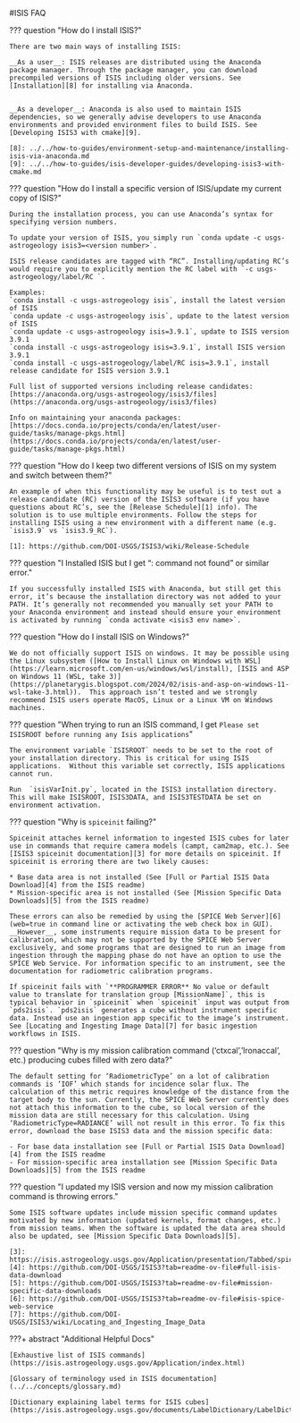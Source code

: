 #ISIS FAQ

??? question "How do I install ISIS?"

    There are two main ways of installing ISIS:

    __As a user__: ISIS releases are distributed using the Anaconda package manager. Through the package manager, you can download precompiled versions of ISIS including older versions. See [Installation][8] for installing via Anaconda. 


    __As a developer__: Anaconda is also used to maintain ISIS dependencies, so we generally advise developers to use Anaconda environments and provided environment files to build ISIS. See [Developing ISIS3 with cmake][9].

    [8]: ../../how-to-guides/environment-setup-and-maintenance/installing-isis-via-anaconda.md
    [9]: ../../how-to-guides/isis-developer-guides/developing-isis3-with-cmake.md


??? question "How do I install a specific version of ISIS/update my current copy of ISIS?"

    During the installation process, you can use Anaconda’s syntax for specifying version numbers. 

    To update your version of ISIS, you simply run `conda update -c usgs-astrogeology isis3=<version number>`.

    ISIS release candidates are tagged with “RC”. Installing/updating RC’s would require you to explicitly mention the RC label with `-c usgs-astrogeology/label/RC `. 

    Examples: 
    `conda install -c usgs-astrogeology isis`, install the latest version of ISIS
    `conda update -c usgs-astrogeology isis`, update to the latest version of ISIS
    `conda update -c usgs-astrogeology isis=3.9.1`, update to ISIS version 3.9.1
    `conda install -c usgs-astrogeology isis=3.9.1`, install ISIS version 3.9.1
    `conda install -c usgs-astrogeology/label/RC isis=3.9.1`, install release candidate for ISIS version 3.9.1 

    Full list of supported versions including release candidates: [https://anaconda.org/usgs-astrogeology/isis3/files](https://anaconda.org/usgs-astrogeology/isis3/files) 

    Info on maintaining your anaconda packages: [https://docs.conda.io/projects/conda/en/latest/user-guide/tasks/manage-pkgs.html](https://docs.conda.io/projects/conda/en/latest/user-guide/tasks/manage-pkgs.html)

??? question "How do I keep two different versions of ISIS on my system and switch between them?"

    An example of when this functionality may be useful is to test out a release candidate (RC) version of the ISIS3 software (if you have questions about RC’s, see the [Release Schedule][1] info). The solution is to use multiple environments. Follow the steps for installing ISIS using a new environment with a different name (e.g. `isis3.9` vs `isis3.9_RC`).

    [1]: https://github.com/DOI-USGS/ISIS3/wiki/Release-Schedule

??? question "I Installed ISIS but I get “<app>: command not found” or similar error."

    If you successfully installed ISIS with Anaconda, but still get this error, it’s because the installation directory was not added to your PATH. It’s generally not recommended you manually set your PATH to your Anaconda environment and instead should ensure your environment is activated by running `conda activate <isis3 env name>`. 

??? question "How do I install ISIS on Windows?"

    We do not officially support ISIS on windows. It may be possible using the Linux subsystem ([How to Install Linux on Windows with WSL](https://learn.microsoft.com/en-us/windows/wsl/install), [ISIS and ASP on Windows 11 (WSL, take 3)](https://planetarygis.blogspot.com/2024/02/isis-and-asp-on-windows-11-wsl-take-3.html)).  This approach isn’t tested and we strongly recommend ISIS users operate MacOS, Linux or a Linux VM on Windows machines.

??? question "When trying to run an ISIS command, I get `Please set ISISROOT before running any Isis applications`"

    The environment variable `ISISROOT` needs to be set to the root of your installation directory. This is critical for using ISIS applications.  Without this variable set correctly, ISIS applications cannot run.

    Run  `isisVarInit.py`, located in the ISIS3 installation directory. This will make ISISROOT, ISIS3DATA, and ISIS3TESTDATA be set on environment activation.  


??? question "Why is `spiceinit` failing?"

    Spiceinit attaches kernel information to ingested ISIS cubes for later use in commands that require camera models (campt, cam2map, etc.). See [ISIS3 spiceinit documentation][3] for more details on spiceinit. If spiceinit is erroring there are two likely causes:

    * Base data area is not installed (See [Full or Partial ISIS Data Download][4] from the ISIS readme)
    * Mission-specific area is not installed (See [Mission Specific Data Downloads][5] from the ISIS readme)

    These errors can also be remedied by using the [SPICE Web Server][6] (web=true in command line or activating the web check box in GUI). __However__, some instruments require mission data to be present for calibration, which may not be supported by the SPICE Web Server exclusively, and some programs that are designed to run an image from ingestion through the mapping phase do not have an option to use the SPICE Web Service. For information specific to an instrument, see the documentation for radiometric calibration programs. 

    If spiceinit fails with `**PROGRAMMER ERROR** No value or default value to translate for translation group [MissionName]`, this is typical behavior in `spiceinit` when `spiceinit` input was output from `pds2isis`. `pds2isis` generates a cube without instrument specific data. Instead use an ingestion app specific to the image’s instrument. See [Locating and Ingesting Image Data][7] for basic ingestion workflows in ISIS. 

??? question "Why is my mission calibration command (‘ctxcal’,’lronaccal’, etc.) producing cubes filled with zero data?"

    The default setting for ‘RadiometricType’ on a lot of calibration commands is ‘IOF’ which stands for incidence solar flux. The calculation of this metric requires knowledge of the distance from the target body to the sun. Currently, the SPICE Web Server currently does not attach this information to the cube, so local version of the mission data are still necessary for this calculation. Using ‘RadiometricType=RADIANCE’ will not result in this error. To fix this error, download the base ISIS3 data and the mission specific data:

    - For base data installation see [Full or Partial ISIS Data Download][4] from the ISIS readme
    - For mission-specific area installation see [Mission Specific Data Downloads][5] from the ISIS readme

??? question "I updated my ISIS version and now my mission calibration command is throwing errors."

    Some ISIS software updates include mission specific command updates motivated by new information (updated kernels, format changes, etc.) from mission teams. When the software is updated the data area should also be updated, see [Mission Specific Data Downloads][5].

    [3]: https://isis.astrogeology.usgs.gov/Application/presentation/Tabbed/spiceinit/spiceinit.html
    [4]: https://github.com/DOI-USGS/ISIS3?tab=readme-ov-file#full-isis-data-download
    [5]: https://github.com/DOI-USGS/ISIS3?tab=readme-ov-file#mission-specific-data-downloads
    [6]: https://github.com/DOI-USGS/ISIS3?tab=readme-ov-file#isis-spice-web-service
    [7]: https://github.com/DOI-USGS/ISIS3/wiki/Locating_and_Ingesting_Image_Data

???+ abstract "Additional Helpful Docs"

    [Exhaustive list of ISIS commands](https://isis.astrogeology.usgs.gov/Application/index.html)

    [Glossary of terminology used in ISIS documentation](../../concepts/glossary.md)

    [Dictionary explaining label terms for ISIS cubes](https://isis.astrogeology.usgs.gov/documents/LabelDictionary/LabelDictionary.html)